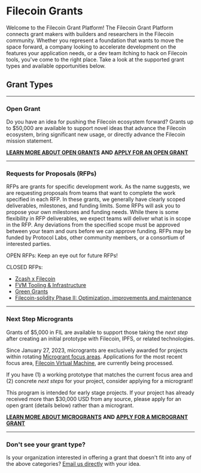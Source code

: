 

# Filecoin Grants


Welcome to the Filecoin Grant Platform! The Filecoin Grant Platform connects grant makers with builders and researchers in the Filecoin community. Whether you represent a foundation that wants to move the space forward, a company looking to accelerate development on the features your application needs, or a dev team itching to hack on Filecoin tools, you've come to the right place. Take a look at the supported grant types and available opportunities below.

## Grant Types

---

### Open Grant
Do you have an idea for pushing the Filecoin ecosystem forward? Grants up to $50,000 are available to support novel ideas that advance the Filecoin ecosystem, bring significant new usage, or directly advance the Filecoin mission statement.


[**LEARN MORE ABOUT OPEN GRANTS**](https://github.com/filecoin-project/devgrants/blob/master/Program%20Resources/Open%20Grants%20README.md) **AND** [**APPLY FOR AN OPEN GRANT**](https://github.com/filecoin-project/devgrants/issues/new/choose)

---

### Requests for Proposals (RFPs)
RFPs are grants for specific development work. As the name suggests, we are requesting proposals from teams that want to complete the work specified in each RFP. In these grants, we generally have clearly scoped deliverables, milestones, and funding limits. Some RFPs will ask you to propose your own milestones and funding needs. While there is some flexibility in RFP deliverables, we expect teams will deliver what is in scope in the RFP. Any deviations from the specified scope must be approved between your team and ours before we can approve funding. RFPs may be funded by Protocol Labs, other community members, or a consortium of interested parties.

OPEN RFPs: Keep an eye out for future RFPs!

CLOSED RFPs:

* [Zcash x Filecoin](https://github.com/filecoin-project/devgrants/blob/master/Archive/rfps/zcash-and-filecoin.md)
* [FVM Tooling & Infrastructure](https://github.com/filecoin-project/devgrants/blob/master/Archive/rfps/fvm-open-tools-infra.md)
* [Green Grants](https://github.com/filecoin-project/devgrants/blob/master/Archive/rfps/green-grants.md)
* [Filecoin-solidity Phase II: Optimization, improvements and maintenance](https://github.com/filecoin-project/devgrants/blob/master/Archive/rfps/Filecoin-solidity-Optimization.md) 

---

### Next Step Microgrants

Grants of $5,000 in FIL are available to support those taking the _next step_ after creating an initial prototype with Filecoin, IPFS, or related technologies.

Since January 27, 2023, microgrants are exclusively awarded for projects within rotating [Microgrant focus areas](https://github.com/filecoin-project/devgrants/blob/master/Program%20Resources/Microgrants%20README.md#focusareas). Applications for the most recent focus area, [Filecoin Virtual Machine](https://fvm.filecoin.io/), are currently being processed. 

If you have (1) a working prototype that matches the current focus area and (2) concrete _next steps_ for your project, consider applying for a microgrant!

This program is intended for early stage projects. If your project has already received more than $30,000 USD from any source, please apply for an open grant (details below) rather than a microgrant.

[**LEARN MORE ABOUT MICROGRANTS**](https://github.com/filecoin-project/devgrants/blob/master/Program%20Resources/Microgrants%20README.md) **AND** [**APPLY FOR A MICROGRANT GRANT**](https://github.com/filecoin-project/devgrants/issues/new/choose)

---

### Don't see your grant type?
Is your organization interested in offering a grant that doesn't fit into any of the above categories? [Email us directly](mailto:grants@fil.org) with your idea.

